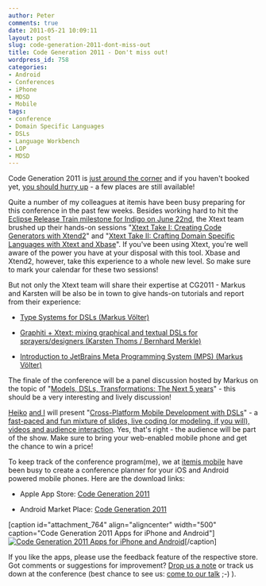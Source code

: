 ```yaml
---
author: Peter
comments: true
date: 2011-05-21 10:09:11
layout: post
slug: code-generation-2011-dont-miss-out
title: Code Generation 2011 - Don't miss out!
wordpress_id: 758
categories:
- Android
- Conferences
- iPhone
- MDSD
- Mobile
tags:
- conference
- Domain Specific Languages
- DSLs
- Language Workbench
- LOP
- MDSD
---
```


Code Generation 2011 is [just around the corner](http://www.codegeneration.net/cg2011/index.php) and if you haven't booked yet, [you should hurry up](http://evbk.software-acumen.com/makebooking.php?event=CG2011) - a few places are still available!

Quite a number of my colleagues at itemis have been busy preparing for this conference in the past few weeks. Besides working hard to hit the [Eclipse Release Train milestone for Indigo on June 22nd](http://wiki.eclipse.org/Indigo/Simultaneous_Release_Plan), the Xtext team brushed up their hands-on sessions "[Xtext Take I: Creating Code Generators with Xtend2](http://www.codegeneration.net/cg2011/sessioninfo.php?session=17)" and "[Xtext Take II: Crafting Domain Specific Languages with Xtext and Xbase](http://www.codegeneration.net/cg2011/sessioninfo.php?session=16)". If you've been using Xtext, you're well aware of the power you have at your disposal with this tool. Xbase and Xtend2, however, take this experience to a whole new level. So make sure to mark your calendar for these two sessions!
<!-- more -->
But not only the Xtext team will share their expertise at CG2011 - Markus and Karsten will be also be in town to give hands-on tutorials and report from their experience:



	
  * [Type Systems for DSLs (Markus Völter)](http://www.codegeneration.net/cg2011/sessioninfo.php?session=22)

	
  * [Graphiti + Xtext: mixing graphical and textual DSLs for sprayers/designers (Karsten Thoms / Bernhard Merkle)](http://www.codegeneration.net/cg2011/sessioninfo.php?session=8)

	
  * [Introduction to JetBrains Meta Programming System (MPS) (Markus Völter)](http://www.codegeneration.net/cg2011/sessioninfo.php?session=5)



The finale of the conference will be a panel discussion hosted by Markus on the topic of "[Models, DSLs, Transformations: The Next 5 years](http://www.codegeneration.net/cg2011/sessioninfo.php?session=20)" - this should be a very interesting and lively discussion!

[Heiko](http://lanyrd.com/people/hbehrens/) [and I](http://lanyrd.com/people/peterfriese/) will present "[Cross-Platform Mobile Development with DSLs](http://www.codegeneration.net/cg2011/sessioninfo.php?session=28)" - a [fast-paced and fun mixture of slides, live coding (or modeling, if you will), videos and audience interaction](http://lanyrd.com/2011/cg2011/sdpgm/). Yes, that's right - the audience will be part of the show. Make sure to bring your web-enabled mobile phone and get the chance to win a price!

To keep track of the conference program(me), we at [itemis mobile](http://mobile.itemis.com) have been busy to create a conference planner for your iOS and Android powered mobile phones. Here are the download links:



	
  * Apple App Store: [Code Generation 2011](http://itunes.apple.com/us/app/code-generation-2011/id436689925?mt=8)

	
  * Android Market Place: [Code Generation 2011](https://market.android.com/details?id=de.itemis.mobile.android.cg2011&feature=search_result)


[caption id="attachment_764" align="aligncenter" width="500" caption="Code Generation 2011 Apps for iPhone and Android"][![Code Generation 2011 Apps for iPhone and Android](http://www.peterfriese.de/wp-content/cg2011-e1305966137679.png)](http://www.peterfriese.de/wp-content/cg2011.png)[/caption]

If you like the apps, please use the feedback feature of the respective store. Got comments or suggestions for improvement? [Drop us a note](mailto:mobile@itemis.de) or track us down at the conference (best chance to see us: [come to our talk](http://www.codegeneration.net/cg2011/sessioninfo.php?session=28) ;-) ).
